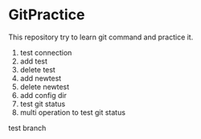 # GitPractice
This repository try to learn git command and practice it.

1. test connection
2. add test
3. delete test
4. add newtest
5. delete newtest
6. add config dir
7. test git status 
8. multi operation to test git status

test branch

